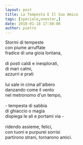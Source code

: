 ```yaml
---
layout: post
title: La Tempesta E Il Suo Amico
tags: [speciale,onestar,]
date: 2010-01-18 17:50:00
author: pietro
---
```

Stormi di tempeste<br/>con piume arruffate<br/>fradice di una gioia lontana,<br/><br/>di posti caldi e inesplorati,<br/>di mari calmi,<br/>azzurri e prati<br/><br/>lui sale in cima all'albero<br/>danzando come il vento<br/>nel metronomo d'un tempo,<br/><br/>- tempesta di sabbia<br/>di ghiaccio o magia<br/>dispiega le ali e portami via -<br/><br/>ridendo assieme, felici,<br/>con tuoni e purpurei sorrisi<br/>partirono strani, tornarono amici.
